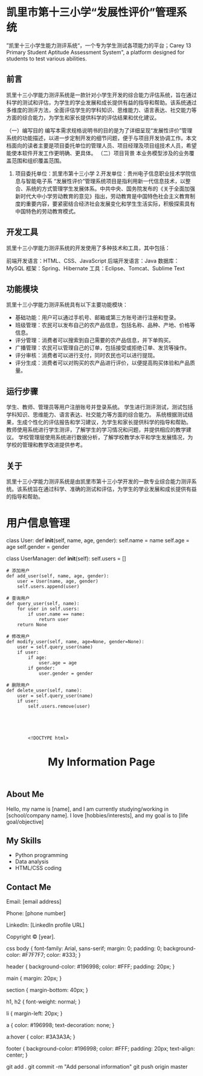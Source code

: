 # 凯里市第十三小学“发展性评价”管理系统
”凯里十三小学生能力测评系统“，一个专为学生测试各项能力的平台；Carey 13 Primary Student Aptitude Assessment System", a platform designed for students to test various abilities.

## 前言

凯里十三小学能力测评系统是一款针对小学生开发的综合能力评估系统，旨在通过科学的测试和评估，为学生的学业发展和成长提供有益的指导和帮助。该系统通过多维度的测评方法，全面评估学生的学科知识、思维能力、语言表达、社交能力等方面的综合能力，为学生和家长提供科学的评估结果和优化建议。

（一）编写目的
编写本需求规格说明书的目的是为了详细呈现“发展性评价”管理系统的功能描述，以进一步定制开发的细节问题，便于与项目开发协调工作。本文档面向的读者主要是项目委托单位的管理人员、项目经理及项目组技术人员，希望能使本软件开发工作更明确、更具体。
（二）项目背景
本业务模型涉及的业务覆盖范围和组织覆盖范围。
1. 项目委托单位：凯里市第十三小学
2.开发单位：贵州电子信息职业技术学院信息与智能电子系
“发展性评价”管理系统项目是指利用新一代信息技术，以整合、系统的方式管理学生发展体系。中共中央、国务院发布的《关于全面加强新时代大中小学劳动教育的意见》指出，劳动教育是中国特色社会主义教育制度的重要内容，要紧密结合经济社会发展变化和学生生活实际，积极探索具有中国特色的劳动教育模式。

## 开发工具

凯里十三小学能力测评系统的开发使用了多种技术和工具，其中包括：

前端开发语言：HTML、CSS、JavaScript
后端开发语言：Java
数据库：MySQL
框架：Spring、Hibernate
工具：Eclipse、Tomcat、Sublime Text

## 功能模块

凯里十三小学能力测评系统具有以下主要功能模块：

- 基础功能：用户可以通过手机号、邮箱或第三方账号进行注册和登录。
- 班级管理：农民可以发布自己的农产品信息，包括名称、品种、产地、价格等信息。
- 评分管理：消费者可以搜索到自己需要的农产品信息，并下单购买。
- 广播管理：农民可以管理自己的订单，包括接受或拒绝订单、发货等操作。
- 评分审核：消费者可以进行支付，同时农民也可以进行提现。
- 评分生成：消费者可以对购买的农产品进行评价，以便提高购买体验和产品质量。

## 运行步骤

学生、教师、管理员等用户注册账号并登录系统。
学生进行测评测试，测试包括学科知识、思维能力、语言表达、社交能力等方面的综合能力。
系统根据测试结果，生成个性化的评估报告和学习建议，为学生和家长提供科学的指导和帮助。
教师使用系统进行学生测评，了解学生的学习情况和问题，并提供相应的教学建议。
学校管理层使用系统进行数据分析，了解学校教学水平和学生发展情况，为学校的管理和教学改进提供参考。

## 关于

凯里十三小学能力测评系统是由凯里市第十三小学开发的一款专业综合能力测评系统。该系统旨在通过科学、准确的测试和评估，为学生的学业发展和成长提供有益的指导和帮助。

# 用户信息管理
class User:
    def __init__(self, name, age, gender):
        self.name = name
        self.age = age
        self.gender = gender

class UserManager:
    def __init__(self):
        self.users = []

    # 添加用户
    def add_user(self, name, age, gender):
        user = User(name, age, gender)
        self.users.append(user)

    # 查询用户
    def query_user(self, name):
        for user in self.users:
            if user.name == name:
                return user
        return None

    # 修改用户
    def modify_user(self, name, age=None, gender=None):
        user = self.query_user(name)
        if user:
            if age:
                user.age = age
            if gender:
                user.gender = gender

    # 删除用户
    def delete_user(self, name):
        user = self.query_user(name)
        if user:
            self.users.remove(user)
            
            
            
            
            
            <!DOCTYPE html>
<html>
<head>
	<title>My Information Page</title>
	<meta charset="UTF-8">
	<meta name="viewport" content="width=device-width, initial-scale=1.0">
	<link rel="stylesheet" href="style.css">
</head>
<body>
	<header>
		<h1>My Information Page</h1>
	</header>
	<main>
		<section>
			<h2>About Me</h2>
			<p>Hello, my name is [name], and I am currently studying/working in [school/company name]. I love [hobbies/interests], and my goal is to [life goal/objective]</p>
		</section>
		<section>
			<h2>My Skills</h2>
			<ul>
				<li>Python programming</li>
				<li>Data analysis</li>
				<li>HTML/CSS coding</li>
			</ul>
		</section>
		<section>
			<h2>Contact Me</h2>
			<p>Email: [email address]</p>
			<p>Phone: [phone number]</p>
			<p>LinkedIn: [LinkedIn profile URL]</p>
		</section>
	</main>
	<footer>
		<p>Copyright © [year].
	</footer>
</body>
</html>






css
body {
	font-family: Arial, sans-serif;
	margin: 0;
	padding: 0;
	background-color: #F7F7F7;
	color: #333;
}

header {
	background-color: #196998;
	color: #FFF;
	padding: 20px;
}

main {
	margin: 20px;
}

section {
	margin-bottom: 40px;
}

h1, h2 {
	font-weight: normal;
}

li {
	margin-left: 20px;
}

a {
	color: #196998;
	text-decoration: none;
}

a:hover {
	color: #3A3A3A;
}

footer {
	background-color: #196998;
	color: #FFF;
	padding: 20px;
	text-align: center;
}


git add .
git commit -m "Add personal information"
git push origin master
